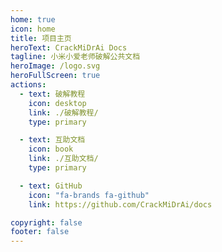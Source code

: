 ```yaml
---
home: true
icon: home
title: 项目主页
heroText: CrackMiDrAi Docs
tagline: 小米小爱老师破解公共文档
heroImage: /logo.svg
heroFullScreen: true
actions:
  - text: 破解教程
    icon: desktop
    link: ./破解教程/
    type: primary

  - text: 互助文档
    icon: book
    link: ./互助文档/
    type: primary

  - text: GitHub
    icon: "fa-brands fa-github"
    link: https://github.com/CrackMiDrAi/docs

copyright: false
footer: false
---
```

